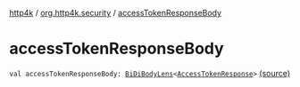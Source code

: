[http4k](../index.md) / [org.http4k.security](index.md) / [accessTokenResponseBody](./access-token-response-body.md)

# accessTokenResponseBody

`val accessTokenResponseBody: `[`BiDiBodyLens`](../org.http4k.lens/-bi-di-body-lens/index.md)`<`[`AccessTokenResponse`](-access-token-response/index.md)`>` [(source)](https://github.com/http4k/http4k/blob/master/http4k-security-oauth/src/main/kotlin/org/http4k/security/AccessToken.kt#L26)